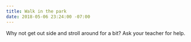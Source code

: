 ```yaml
---
title: Walk in the park
date: 2018-05-06 23:24:00 -07:00
---
```


Why not get out side and stroll around for a bit? Ask your teacher for help.